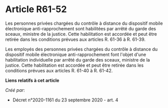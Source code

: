 # Article R61-52

Les personnes privées chargées du contrôle à distance du dispositif mobile électronique anti-rapprochement sont habilitées
par arrêté du garde des sceaux, ministre de la justice. Cette habilitation est accordée et peut être retirée dans les
conditions prévues aux articles R. 61-36 à R. 61-39.

Les employés des personnes privées chargées du contrôle à distance du dispositif mobile électronique anti-rapprochement font
l'objet d'une habilitation individuelle par arrêté du garde des sceaux, ministre de la justice. Cette habilitation est
accordée et peut être retirée dans les conditions prévues aux articles R. 61-40 à R. 61-42.

**Liens relatifs à cet article**

_Créé par_:

  - Décret n°2020-1161 du 23 septembre 2020 - art. 4
